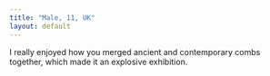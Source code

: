 ```yaml
---
title: "Male, 11, UK"
layout: default
---
```

I really enjoyed how you merged ancient and contemporary combs together, which made it an explosive exhibition.
